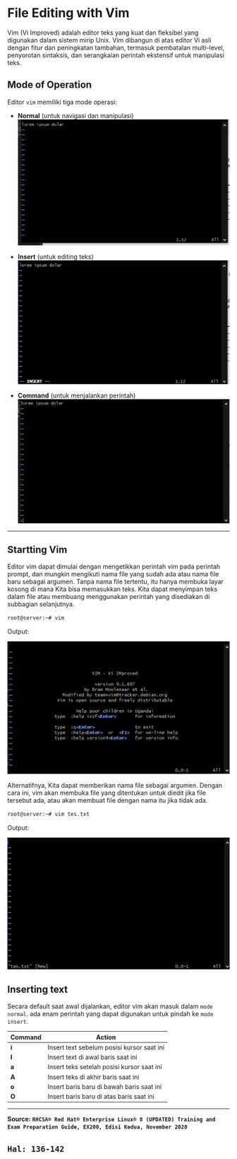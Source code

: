 # File Editing with Vim

Vim (Vi Improved) adalah editor teks yang kuat dan fleksibel yang digunakan dalam sistem mirip Unix. Vim dibangun di atas editor Vi asli dengan fitur dan peningkatan tambahan, termasuk pembatalan multi-level, penyorotan sintaksis, dan serangkaian perintah ekstensif untuk manipulasi teks.

## Mode of Operation

Editor `vim` memiliki tiga mode operasi:

- **Normal** (untuk navigasi dan manipulasi)
![1734410516930](image/EditingFileswithVim/1734410516930.png)

- **Insert** (untuk editing teks)
![1734410555337](image/EditingFileswithVim/1734410555337.png)

- **Command** (untuk menjalankan perintah)
![1734410595186](image/EditingFileswithVim/1734410595186.png)

---

## Startting Vim

Editor vim dapat dimulai dengan mengetikkan perintah vim pada perintah prompt, dan mungkin mengikuti nama file yang sudah ada atau nama file baru sebagai argumen. Tanpa nama file tertentu, itu hanya membuka layar kosong di mana Kita bisa memasukkan teks. Kita dapat menyimpan teks dalam file atau membuang menggunakan perintah yang disediakan di subbagian selanjutnya.

```bash
root@server:~# vim
```

Output:

![1734406443266](image/EditingFileswithVim/1734406443266.png)

Alternatifnya, Kita dapat memberikan nama file sebagai argumen. Dengan cara ini, vim akan membuka file yang ditentukan untuk diedit jika file tersebut ada, atau  akan membuat file dengan  nama itu jika tidak ada.

```bash
root@server:~# vim tes.txt
```

Output:

![1734406672841](image/EditingFileswithVim/1734406672841.png)

## Inserting text

Secara default saat awal dijalankan, editor vim akan masuk dalam `mode normal`. ada enam perintah yang dapat digunakan untuk pindah ke `mode insert`.

| Command | Action                                     |
|---------|--------------------------------------------|
| **i**   | Insert text sebelum posisi kursor saat ini |
| **I**   | Insert text di awal baris saat ini         |
| **a**   | Insert teks setelah posisi kursor saat ini |
| **A**   | Insert teks di akhir baris saat ini        |
| **o**   | Insert baris baru di bawah baris  saat ini |
| **O**   | Insert baris baru di atas baris saat ini   |

---

**Source: `RHCSA® Red Hat® Enterprise Linux® 8 (UPDATED) Training and Exam Preparation Guide, EX200, Edisi Kedua, November 2020`**

`Hal: 136-142`
---
